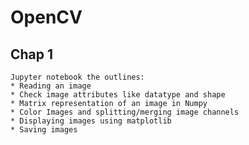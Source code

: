 
# OpenCV 
## Chap 1
	Jupyter notebook the outlines:
	* Reading an image 
	* Check image attributes like datatype and shape 
	* Matrix representation of an image in Numpy
	* Color Images and splitting/merging image channels
	* Displaying images using matplotlib
	* Saving images

